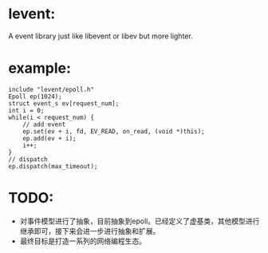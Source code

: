 # levent:
A event library just like libevent or libev but more lighter.

# example:

    include "levent/epoll.h"
    Epoll ep(1024);
    struct event_s ev[request_num];
    int i = 0;
    while(i < request_num) {
        // add event
        ep.set(ev + i, fd, EV_READ, on_read, (void *)this);
        ep.add(ev + i);
        i++;
    }
    // dispatch
    ep.dispatch(max_timeout);

# TODO:

- 对事件模型进行了抽象，目前抽象到epoll。已经定义了虚基类，其他模型进行继承即可，接下来会进一步进行抽象和扩展。
- 最终目标是打造一系列的网络编程生态。
